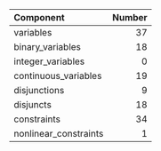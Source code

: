 | Component             |   Number |
|:----------------------|---------:|
| variables             |       37 |
| binary_variables      |       18 |
| integer_variables     |        0 |
| continuous_variables  |       19 |
| disjunctions          |        9 |
| disjuncts             |       18 |
| constraints           |       34 |
| nonlinear_constraints |        1 |
